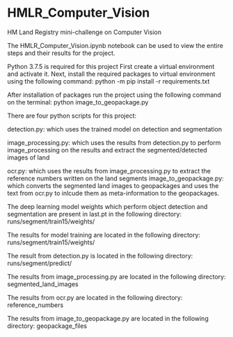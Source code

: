 # HMLR_Computer_Vision
HM Land Registry mini-challenge on Computer Vision

The HMLR_Computer_Vision.ipynb notebook can be used to view the entire steps and their results for the project.

Python 3.7.5 is required for this project
First create a virtual environment and activate it.
Next, install the required packages to virtual environment using the following command:
python -m pip install -r requirements.txt

After installation of packages run the project using the following command on the terminal:
python image_to_geopackage.py

There are four python scripts for this project:

detection.py: which uses the trained model on detection and segmentation

image_processing.py: which uses the results from detection.py to perform image_processing on the results and extract the segmented/detected images of land

ocr.py: which uses the results from image_processing.py to extract the reference numbers written on the land segments
image_to_geopackage.py: which converts the segmented land images to geopackages and uses the text from ocr.py to inlcude them as meta-information to the geopackages. 

The deep learning model weights which perform object detection and segmentation are present in last.pt in the following directory:
runs/segment/train15/weights/

The results for model training are located in the following directory:
runs/segment/train15/weights/

The result from detection.py is located in the following directory:
runs/segment/predict/

The results from image_processing.py are located in the following directory:
segmented_land_images

The results from ocr.py are located in the following directory:
reference_numbers

The results from image_to_geopackage.py are located in the following directory:
geopackage_files






